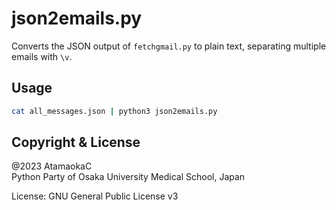 # json2emails.py

Converts the JSON output of `fetchgmail.py` to plain text, separating multiple emails with `\v`.

## Usage

```bash
cat all_messages.json | python3 json2emails.py
```

## Copyright & License

@2023 AtamaokaC  
Python Party of Osaka University Medical School, Japan

License: GNU General Public License v3
